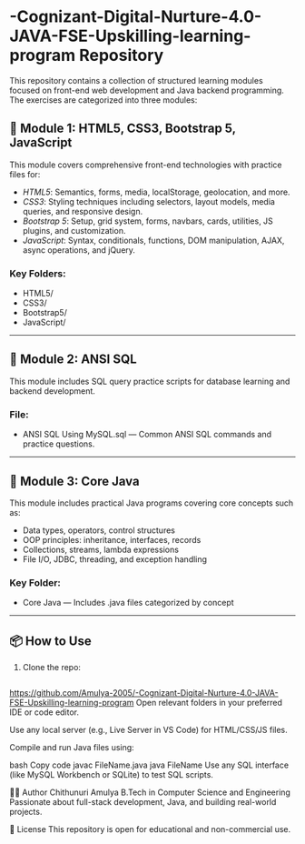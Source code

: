 # -Cognizant-Digital-Nurture-4.0-JAVA-FSE-Upskilling-learning-program Repository

This repository contains a collection of structured learning modules focused on front-end web development and Java backend programming. The exercises are categorized into three modules:

## 📁 Module 1: HTML5, CSS3, Bootstrap 5, JavaScript

This module covers comprehensive front-end technologies with practice files for:

- *HTML5*: Semantics, forms, media, localStorage, geolocation, and more.
- *CSS3*: Styling techniques including selectors, layout models, media queries, and responsive design.
- *Bootstrap 5*: Setup, grid system, forms, navbars, cards, utilities, JS plugins, and customization.
- *JavaScript*: Syntax, conditionals, functions, DOM manipulation, AJAX, async operations, and jQuery.

### Key Folders:
-  HTML5/
- CSS3/
- Bootstrap5/
- JavaScript/

---

## 📁 Module 2: ANSI SQL

This module includes SQL query practice scripts for database learning and backend development.

### File:
- ANSI SQL Using MySQL.sql — Common ANSI SQL commands and practice questions.

---

## 📁 Module 3: Core Java

This module includes practical Java programs covering core concepts such as:

- Data types, operators, control structures
- OOP principles: inheritance, interfaces, records
- Collections, streams, lambda expressions
- File I/O, JDBC, threading, and exception handling

### Key Folder:
- Core Java — Includes .java files categorized by concept

---

## 📦 How to Use

1. Clone the repo:
   ```bash
 https://github.com/Amulya-2005/-Cognizant-Digital-Nurture-4.0-JAVA-FSE-Upskilling-learning-program
Open relevant folders in your preferred IDE or code editor.

Use any local server (e.g., Live Server in VS Code) for HTML/CSS/JS files.

Compile and run Java files using:

bash
Copy code
javac FileName.java
java FileName
Use any SQL interface (like MySQL Workbench or SQLite) to test SQL scripts.

🧑‍💻 Author
Chithunuri Amulya
B.Tech in Computer Science and Engineering
Passionate about full-stack development, Java, and building real-world projects.

📄 License
This repository is open for educational and non-commercial use.
